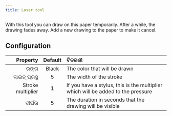 ```yaml
---
title: Laser tool
---
```


With this tool you can draw on this paper temporarily. After a while, the drawing fades away. Add a new drawing to the paper to make it cancel.

## Configuration

|          Property | Default | ବିବରଣୀ                                                                           |
| ----------------: | :-----: | :------------------------------------------------------------------------------- |
|              ରଙ୍ଗ |  Black  | The color that will be drawn                                                     |
|      ଲାଇନ୍ ପ୍ରସ୍ଥ |    5    | The width of the stroke                                                          |
| Stroke multiplier |    1    | If you have a stylus, this is the multiplier which will be added to the pressure |
|           ଦୀର୍ଘତା |    5    | The duration in seconds that the drawing will be visible                         |
